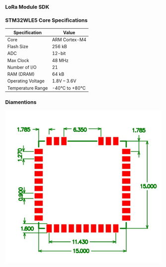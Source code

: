 ### LoRa Module SDK



### STM32WLE5 Core Specifications

| Specification       | Value            |
|---------------------|------------------|
| Core                | ARM Cortex-M4    |
| Flash Size          | 256 kB           |
| ADC                 | 12-bit           |
| Max Clock           | 48 MHz           |
| Number of I/O       | 21               |
| RAM (DRAM)          | 64 kB            |
| Operating Voltage   | 1.8V – 3.6V      |
| Temperature Range   | -40°C to +80°C   |


### Diamentions
![DIAMENTIONS](images/diamentions.jpg)

